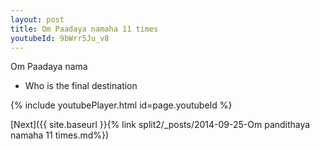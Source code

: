 ```yaml
---
layout: post
title: Om Paadaya namaha 11 times
youtubeId: 9bWrr5Ju_v8
---
```

 
 
Om Paadaya nama 
 
 -  Who is the final destination 
 
  
 
  
 
 
 
 
 
 


{% include youtubePlayer.html id=page.youtubeId %}
 
[Next]({{ site.baseurl }}{% link  split2/_posts/2014-09-25-Om pandithaya namaha 11 times.md%})
 
